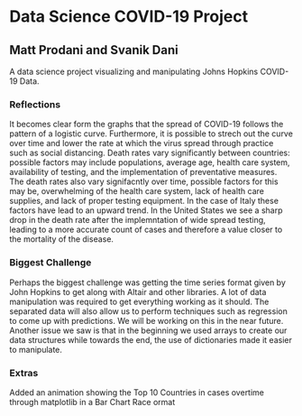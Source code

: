 # Data Science COVID-19 Project
## Matt Prodani and Svanik Dani
A data science project visualizing and manipulating Johns Hopkins COVID-19 Data.


### Reflections
It becomes clear form the graphs that the spread of COVID-19 follows the pattern of a logistic curve. Furthermore, it is possible to strech out the curve over time and lower the rate at which the virus spread through practice such as social distancing. Death rates vary significantly between countries: possible factors may include populations, average age, health care system, availability of testing, and the implementation of preventative measures. The death rates also vary signifacntly over time, possible factors for this may be, overwhelming of the health care system, lack of health care supplies, and lack of proper testing equipment. In the case of Italy these factors have lead to an upward trend. In the United States we see a sharp drop in the death rate after the implemntation of wide spread testing, leading to a more accurate count of cases and therefore a value closer to the mortality of the disease.

### Biggest Challenge
Perhaps the biggest challenge was getting the time series format given by John Hopkins to get along with Altair and other libraries. A lot of data manipulation was required to get everything working as it should. The separated data will also allow us to perform techniques such as regression to come up with predictions. We will be working on this in the near future. Another issue we saw is that in the beginning we used arrays to create our data structures while towards the end, the use of dictionaries made it easier to manipulate.


### Extras
Added an animation showing the Top 10 Countries in cases overtime through matplotlib in a Bar Chart Race ormat
